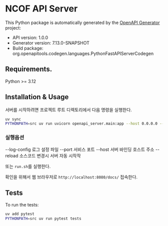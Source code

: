 # NCOF API Server

This Python package is automatically generated by the [OpenAPI Generator](https://openapi-generator.tech) project:

- API version: 1.0.0
- Generator version: 7.13.0-SNAPSHOT
- Build package: org.openapitools.codegen.languages.PythonFastAPIServerCodegen

## Requirements.

Python >= 3.12

## Installation & Usage

서버를 시작하려면 프로젝트 루트 디렉토리에서 다음 명령을 실행한다.

```sh
uv sync
PYTHONPATH=src uv run uvicorn openapi_server.main:app --host 0.0.0.0 --port 8080 --reload --log-config log_config.ini
```

### 실행옵션

--log-config 로그 설정 파일
--port 서비스 포트
--host 서버 바인딩 호스트 주소 
--reload 소스코드 변경시 서버 자동 시작작

또는 `run.sh`를 실행한다.

확인을 위해서 웹 브라우저로 `http://localhost:8080/docs/` 접속한다.

## Tests

To run the tests:

```bash
uv add pytest
PYTHONPATH=src uv run pytest tests
```
